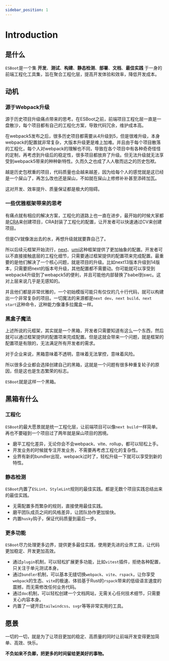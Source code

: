 ```yaml
---
sidebar_position: 1
---
```


# Introduction

## 是什么

`ESBoot`是一个集 **开发**、**测试**、**构建**、**静态检测**、**部署**、**文档**、**最佳实践** 于一身的前端工程化工具集，旨在聚合工程化层，提高开发体验和效率，降低开发成本。

## 动机

### 源于Webpack升级

源于历史项目升级痛点带来的思考。在ESBoot之前，前端项目工程化层一直是一盘散沙，每个项目都有自己的工程化方案，导致代码冗余，维护成本高。

在webpack5发布之后，很多历史项目都需要从4升级到5，但是很难升级，本身webpack的配置就非常复杂，大版本升级更是难上加难。并且由于每个项目散落的工程化，每个人对webpack的理解也不同，导致在各个项目中有各种奇奇怪怪的定制，再考虑到升级后的稳定性，很多项目都放弃了升级。但无法升级就无法享受到webpack5带来的种种新特性。久而久之也成了人人敬而远之的历史包袱。

越是历史包袱重的项目，代码质量也会越来越差，因为给每个人的感觉就是这已经是一个屎山了，再怎么改也还是屎山，不如就在屎山上修修补补甚至添砖加瓦。

这对开发、效率提升、质量保证都是极大的阻碍。

### 一些优雅框架带来的思考

有痛点就有相应的解决方案，工程化的道路上也一直在进步，最开始的时候大家都是[CRA](https://create-react-app.dev/)来创建项目，CRA封装了工程化的配置，让开发者可以快速通过CV来创建项目。

但是CV就像泼出去的水，再想升级就就要靠自己了。

所以后续元框架开始流行，[next](https://nextjs.org/)、[umi](https://umijs.org/)这种框架提供了更加抽象的配置。开发者可以不直接接触底层的工程化细节，只需要通过框架提供的配置项来完成配置。最重要的是他们解决了一个核心问题，就是项目的升级。比如next13版本升级到14版本，只需要把next的版本号升级，其他配置都不需要动。你可能就可以享受到webpack4升级到了webapck5的便利，并且可能他内部替换了babel到swc。这对上层来说几乎是无感知的。

并且他们都是非常优雅的，一个初始模版可能只有仅仅的几十行代码，就可以构建出一个非常复杂的项目。一切魔法的来源都是`next dev`、`next build`、`next start`这种命令，这种能力像潘多拉魔盒一样。

### 黑盒子魔法

上述所说的元框架，其实就是一个黑箱，开发者只需要知道有这么一个东西，然后就可以通过框架提供的配置项来完成配置。但是这就会带来一个问题，就是框架的配置项是有限的，无法满足所有开发者的需求。

对于企业来说，黑箱意味着不透明，意味着无法掌控，意味着风险。

所以很多企业都会选择创建自己的黑箱，这就是一个问题有很多种重复轮子的原因，但是这也是生态繁荣的标志。

`ESBoot`就是这样一个黑箱。

## 黑箱有什么

### 工程化

`ESBoot`的最大愿景就是统一工程化层，让前端项目可以像`next build`一样简单。再也不要碰到一个项目过了两年就是屎山项目的困境。

- 磨平工程化差异，无论你会不会webpack、vite、rollup，都可以轻松上手。
- 开发业务的时候就专注开发业务，不需要再考虑工程化的复杂性。
- 业界有新的bundler出现，webpack过时了，轻松升级一下就可以享受到新的特性。

### 静态检测

`ESBoot`内置了`ESLint`、`StyleLint`规则的最佳实践。都是无数个项目实践总结出来的最佳实践。

- 无需配置多而繁杂的规则，直接使用最佳实践。
- 磨平团队成员之间的风格差异，让团队协作更加愉快。
- 内置`husky`钩子，保证代码质量到最后一步。

### 更多功能

`ESBoot`尽力处理更多边界，提供更多最佳实践，使用更先进的业界工具，让代码更加稳定、开发更加高效。

- 通过`plugin`机制，可以轻松扩展更多功能，比如`vitest`插件，拒绝各种配置，只关注于单元测试本身。
- 通过`bundler`机制，可以基本无缝切换`webpack`、`vite`、`rspack`，让你享受`webpack`的生态、`vite`的极速、体验基于Rust的`rspack`带来的低级语言速度的震撼，而无需修改任何业务代码。
- 通过`doc`机制，可以轻松创建一个文档网站，无需关心任何技术细节，只需要关心内容本身。
- 内置了一键开启`tailwindcss`、`svgr`等等非常实用的工具。

## 愿景

一切的一切，就是为了让项目更加的稳定、高质量的同时让前端开发变得更加简单、高效、快乐。

**不负如来不负卿，把更多的时间留给更美好的事物。**
